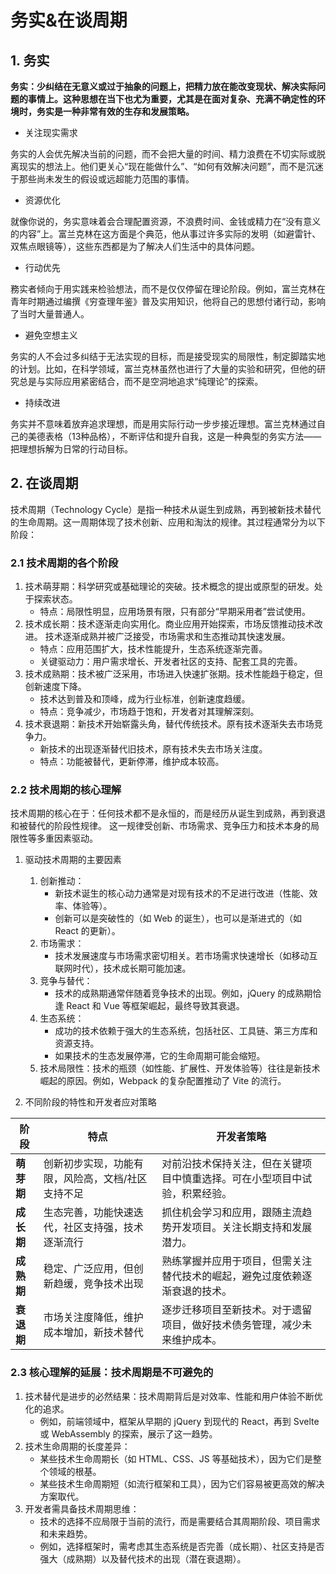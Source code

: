 
# 务实&在谈周期

## 1. 务实
**务实：少纠结在无意义或过于抽象的问题上，把精力放在能改变现状、解决实际问题的事情上。这种思想在当下也尤为重要，尤其是在面对复杂、充满不确定性的环境时，务实是一种非常有效的生存和发展策略。**
- 关注现实需求

务实的人会优先解决当前的问题，而不会把大量的时间、精力浪费在不切实际或脱离现实的想法上。他们更关心“现在能做什么”、“如何有效解决问题”，而不是沉迷于那些尚未发生的假设或远超能力范围的事情。

- 资源优化

就像你说的，务实意味着会合理配置资源，不浪费时间、金钱或精力在“没有意义的内容”上。富兰克林在这方面是个典范，他从事过许多实际的发明（如避雷针、双焦点眼镜等），这些东西都是为了解决人们生活中的具体问题。

- 行动优先

務实者倾向于用实践来检验想法，而不是仅仅停留在理论阶段。例如，富兰克林在青年时期通过编撰《穷查理年鉴》普及实用知识，他将自己的思想付诸行动，影响了当时大量普通人。

- 避免空想主义

务实的人不会过多纠结于无法实现的目标，而是接受现实的局限性，制定脚踏实地的计划。比如，在科学领域，富兰克林虽然也进行了大量的实验和研究，但他的研究总是与实际应用紧密结合，而不是空洞地追求“纯理论”的探索。

- 持续改进

务实并不意味着放弃追求理想，而是用实际行动一步步接近理想。富兰克林通过自己的美德表格（13种品格），不断评估和提升自我，这是一种典型的务实方法——把理想拆解为日常的行动目标。

## 2. 在谈周期
技术周期（Technology Cycle）是指一种技术从诞生到成熟，再到被新技术替代的生命周期。这一周期体现了技术创新、应用和淘汰的规律。其过程通常分为以下阶段：

### 2.1 技术周期的各个阶段

1. 技术萌芽期：科学研究或基础理论的突破。技术概念的提出或原型的研发。处于探索状态。
    - 特点：局限性明显，应用场景有限，只有部分“早期采用者”尝试使用。
3. 技术成长期：技术逐渐走向实用化。商业应用开始探索，市场反馈推动技术改进。
   技术逐渐成熟并被广泛接受，市场需求和生态推动其快速发展。
    - 特点：应用范围扩大，技术性能提升，生态系统逐渐完善。
    - 关键驱动力：用户需求增长、开发者社区的支持、配套工具的完善。
3. 技术成熟期：技术被广泛采用，市场进入快速扩张期。技术性能趋于稳定，但创新速度下降。
    - 技术达到普及和顶峰，成为行业标准，创新速度趋缓。
    - 特点：竞争减少，市场趋于饱和，开发者对其理解深刻。
4. 技术衰退期：新技术开始崭露头角，替代传统技术。原有技术逐渐失去市场竞争力。
    - 新技术的出现逐渐替代旧技术，原有技术失去市场关注度。
    - 特点：功能被替代，更新停滞，维护成本较高。

### 2.2 技术周期的核心理解

技术周期的核心在于：任何技术都不是永恒的，而是经历从诞生到成熟，再到衰退和被替代的阶段性规律。
这一规律受创新、市场需求、竞争压力和技术本身的局限性等多重因素驱动。


1. 驱动技术周期的主要因素
    1. 创新推动：
        - 新技术诞生的核心动力通常是对现有技术的不足进行改进（性能、效率、体验等）。
        - 创新可以是突破性的（如 Web 的诞生），也可以是渐进式的（如 React 的更新）。
    2. 市场需求：
        - 技术发展速度与市场需求密切相关。若市场需求快速增长（如移动互联网时代），技术成长期可能加速。
    3. 竞争与替代：
        - 技术的成熟期通常伴随着竞争技术的出现。例如，jQuery 的成熟期恰逢 React 和 Vue 等框架崛起，最终导致其衰退。
    4. 生态系统：
        - 成功的技术依赖于强大的生态系统，包括社区、工具链、第三方库和资源支持。
        - 如果技术的生态发展停滞，它的生命周期可能会缩短。
    5. 技术局限性：技术的瓶颈（如性能、扩展性、开发体验等）往往是新技术崛起的原因。例如，Webpack 的复杂配置推动了 Vite 的流行。

2. 不同阶段的特性和开发者应对策略

| **阶段**     | **特点**                                                                                   | **开发者策略**                                                                                          |
|--------------|-------------------------------------------------------------------------------------------|---------------------------------------------------------------------------------------------------------|
| **萌芽期**   | 创新初步实现，功能有限，风险高，文档/社区支持不足                                           | 对前沿技术保持关注，但在关键项目中慎重选择。可在小型项目中试验，积累经验。                                 |
| **成长期**   | 生态完善，功能快速迭代，社区支持强，技术逐渐流行                                             | 抓住机会学习和应用，跟随主流趋势开发项目。关注长期支持和发展潜力。                                         |
| **成熟期**   | 稳定、广泛应用，但创新趋缓，竞争技术出现                                                     | 熟练掌握并应用于项目，但需关注替代技术的崛起，避免过度依赖逐渐衰退的技术。                                 |
| **衰退期**   | 市场关注度降低，维护成本增加，新技术替代                                                    | 逐步迁移项目至新技术。对于遗留项目，做好技术债务管理，减少未来维护成本。                                   |

### 2.3 核心理解的延展：技术周期是不可避免的


1. 技术替代是进步的必然结果：技术周期背后是对效率、性能和用户体验不断优化的追求。
    - 例如，前端领域中，框架从早期的 jQuery 到现代的 React，再到 Svelte 或 WebAssembly 的探索，展示了这一趋势。
2. 技术生命周期的长度差异：
    - 某些技术生命周期长（如 HTML、CSS、JS 等基础技术），因为它们是整个领域的根基。
    - 某些技术生命周期短（如流行框架和工具），因为它们容易被更高效的解决方案取代。
3. 开发者需具备技术周期思维：
    - 技术的选择不应局限于当前的流行，而是需要结合其周期阶段、项目需求和未来趋势。
    - 例如，选择框架时，需考虑其生态系统是否完善（成长期）、社区支持是否强大（成熟期）以及替代技术的出现（潜在衰退期）。
